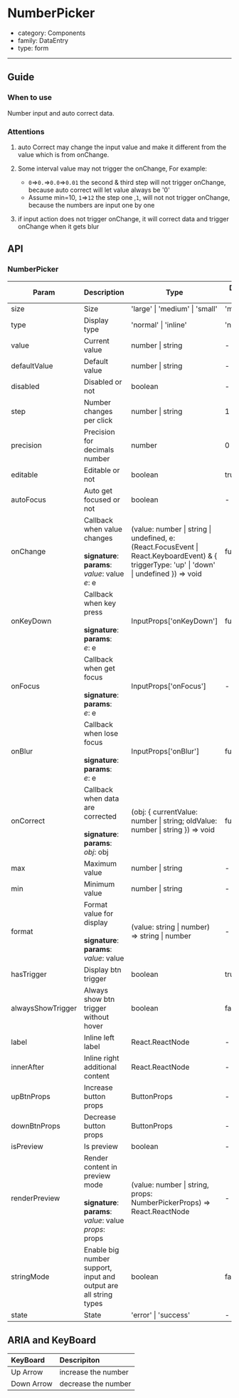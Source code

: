 # NumberPicker

-   category: Components
-   family: DataEntry
-   type: form

---

## Guide

### When to use

Number input and auto correct data.

### Attentions

1.  auto Correct may change the input value and make it different from the value which is from onChange.

2.  Some interval value may not trigger the onChange, For example:

    -   `0`=>`0.`=>`0.0`=>`0.01` the second & third step will not trigger onChange, because auto correct will let value always be '0'
    -   Assume min=10, `1`=>`12` the step one ,`1`, will not not trigger onChange, because the numbers are input one by one

3.  if input action does not trigger onChange, it will correct data and trigger onChange when it gets blur

## API

### NumberPicker

| Param             | Description                                                                                                  | Type                                                                                                                                                                            | Default Value | Required | Supported Version |
| ----------------- | ------------------------------------------------------------------------------------------------------------ | ------------------------------------------------------------------------------------------------------------------------------------------------------------------------------- | ------------- | -------- | ----------------- |
| size              | Size                                                                                                         | 'large' \| 'medium' \| 'small'                                                                                                                                                  | 'medium'      |          | -                 |
| type              | Display type                                                                                                 | 'normal' \| 'inline'                                                                                                                                                            | 'normal'      |          | -                 |
| value             | Current value                                                                                                | number \| string                                                                                                                                                                | -             |          | -                 |
| defaultValue      | Default value                                                                                                | number \| string                                                                                                                                                                | -             |          | -                 |
| disabled          | Disabled or not                                                                                              | boolean                                                                                                                                                                         | -             |          | -                 |
| step              | Number changes per click                                                                                     | number \| string                                                                                                                                                                | 1             |          | -                 |
| precision         | Precision for decimals number                                                                                | number                                                                                                                                                                          | 0             |          | -                 |
| editable          | Editable or not                                                                                              | boolean                                                                                                                                                                         | true          |          | -                 |
| autoFocus         | Auto get focused or not                                                                                      | boolean                                                                                                                                                                         | -             |          | -                 |
| onChange          | Callback when value changes<br/><br/>**signature**:<br/>**params**:<br/>_value_: value<br/>_e_: e            | (value: number \| string \| undefined, e: (React.FocusEvent<HTMLInputElement> \| React.KeyboardEvent<HTMLInputElement>) & { triggerType: 'up' \| 'down' \| undefined }) => void | func.noop     |          | -                 |
| onKeyDown         | Callback when key press<br/><br/>**signature**:<br/>**params**:<br/>_e_: e                                   | InputProps['onKeyDown']                                                                                                                                                         | func.noop     |          | -                 |
| onFocus           | Callback when get focus<br/><br/>**signature**:<br/>**params**:<br/>_e_: e                                   | InputProps['onFocus']                                                                                                                                                           | -             |          | -                 |
| onBlur            | Callback when lose focus<br/><br/>**signature**:<br/>**params**:<br/>_e_: e                                  | InputProps['onBlur']                                                                                                                                                            | func.noop     |          | -                 |
| onCorrect         | Callback when data are corrected<br/><br/>**signature**:<br/>**params**:<br/>_obj_: obj                      | (obj: { currentValue: number \| string; oldValue: number \| string }) => void                                                                                                   | func.noop     |          | -                 |
| max               | Maximum value                                                                                                | number \| string                                                                                                                                                                | -             |          | -                 |
| min               | Minimum value                                                                                                | number \| string                                                                                                                                                                | -             |          | -                 |
| format            | Format value for display<br/><br/>**signature**:<br/>**params**:<br/>_value_: value                          | (value: string \| number) => string \| number                                                                                                                                   | -             |          | -                 |
| hasTrigger        | Display btn trigger                                                                                          | boolean                                                                                                                                                                         | true          |          | -                 |
| alwaysShowTrigger | Always show btn trigger without hover                                                                        | boolean                                                                                                                                                                         | false         |          | -                 |
| label             | Inline left label                                                                                            | React.ReactNode                                                                                                                                                                 | -             |          | -                 |
| innerAfter        | Inline right additional content                                                                              | React.ReactNode                                                                                                                                                                 | -             |          | -                 |
| upBtnProps        | Increase button props                                                                                        | ButtonProps                                                                                                                                                                     | -             |          | -                 |
| downBtnProps      | Decrease button props                                                                                        | ButtonProps                                                                                                                                                                     | -             |          | -                 |
| isPreview         | Is preview                                                                                                   | boolean                                                                                                                                                                         | -             |          | -                 |
| renderPreview     | Render content in preview mode<br/><br/>**signature**:<br/>**params**:<br/>_value_: value<br/>_props_: props | (value: number \| string, props: NumberPickerProps) => React.ReactNode                                                                                                          | -             |          | -                 |
| stringMode        | Enable big number support, input and output are all string types                                             | boolean                                                                                                                                                                         | false         |          | 1.24              |
| state             | State                                                                                                        | 'error' \| 'success'                                                                                                                                                            | -             |          | -                 |

## ARIA and KeyBoard

| KeyBoard   | Descripiton         |
| :--------- | :------------------ |
| Up Arrow   | increase the number |
| Down Arrow | decrease the number |

